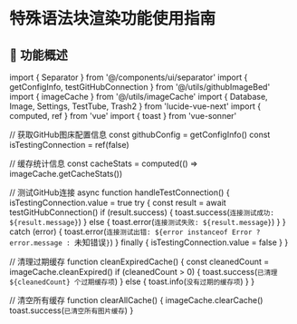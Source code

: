 # 特殊语法块渲染功能使用指南

## 📖 功能概述
import { Separator } from '@/components/ui/separator'
import { getConfigInfo, testGitHubConnection } from '@/utils/githubImageBed'
import { imageCache } from '@/utils/imageCache'
import { Database, Image, Settings, TestTube, Trash2 } from 'lucide-vue-next'
import { computed, ref } from 'vue'
import { toast } from 'vue-sonner'

// 获取GitHub图床配置信息
const githubConfig = getConfigInfo()
const isTestingConnection = ref(false)

// 缓存统计信息
const cacheStats = computed(() => imageCache.getCacheStats())

// 测试GitHub连接
async function handleTestConnection() {
  isTestingConnection.value = true
  try {
    const result = await testGitHubConnection()
    if (result.success) {
      toast.success(`连接测试成功: ${result.message}`)
    }
    else {
      toast.error(`连接测试失败: ${result.message}`)
    }
  }
  catch (error) {
    toast.error(`连接测试出错: ${error instanceof Error ? error.message : `未知错误`}`)
  }
  finally {
    isTestingConnection.value = false
  }
}

// 清理过期缓存
function cleanExpiredCache() {
  const cleanedCount = imageCache.cleanExpired()
  if (cleanedCount > 0) {
    toast.success(`已清理 ${cleanedCount} 个过期缓存项`)
  }
  else {
    toast.info(`没有过期的缓存项`)
  }
}

// 清空所有缓存
function clearAllCache() {
  imageCache.clearCache()
  toast.success(`已清空所有图片缓存`)
}
</script>

<template>
  <Card class="w-full">
    <CardHeader>
      <CardTitle class="flex items-center gap-2">
        <Image class="h-5 w-5" />
        GitHub图床配置
      </CardTitle>
      <CardDescription>
        配置GitHub图床用于存储转换后的图片，使用工具栏的"转图"按钮进行转换
      </CardDescription>
    </CardHeader>
    <CardContent class="space-y-4">
      <!-- GitHub图床配置信息 -->
      <div class="space-y-2">
        <h4 class="flex items-center gap-2 text-sm font-medium">
          <Settings class="h-4 w-4" />
          GitHub图床配置
        </h4>
        <div class="space-y-1 bg-muted/30 rounded-lg p-3 text-xs">
          <div><strong>仓库:</strong> {{ githubConfig.repo }}</div>
          <div><strong>分支:</strong> {{ githubConfig.branch }}</div>
          <div><strong>存储路径:</strong> {{ githubConfig.basePath }}</div>
          <div><strong>访问地址:</strong> {{ githubConfig.baseUrl }}</div>
          <div><strong>Token:</strong> {{ githubConfig.token }}</div>
        </div>
        <Button
          variant="outline"
          size="sm"
          :disabled="isTestingConnection"
          class="w-full"
          @click="handleTestConnection"
        >
          <TestTube class="mr-2 h-4 w-4" />
          {{ isTestingConnection ? '测试中...' : '测试GitHub连接' }}
        </Button>
      </div>

      <Separator />

      <!-- 图片缓存管理 -->
      <div class="space-y-2">
        <h4 class="flex items-center gap-2 text-sm font-medium">
          <Database class="h-4 w-4" />
          图片缓存管理
        </h4>

        <div class="space-y-2 bg-muted/30 rounded-lg p-3 text-xs">
          <div class="grid grid-cols-2 gap-2">
            <div><strong>缓存项数:</strong> {{ cacheStats.totalItems }}</div>
            <div><strong>有效期:</strong> 2天</div>
          </div>

          <div v-if="cacheStats.totalItems > 0" class="space-y-1">
            <div><strong>类型分布:</strong></div>
            <div class="space-y-1 ml-2">
              <div v-for="(count, type) in cacheStats.typeBreakdown" :key="type">
                {{ type }}: {{ count }}个
              </div>
            </div>

            <div v-if="cacheStats.oldestItem" class="space-y-1">
              <div><strong>最早:</strong> {{ cacheStats.oldestItem.toLocaleString() }}</div>
              <div><strong>最新:</strong> {{ cacheStats.newestItem?.toLocaleString() }}</div>
            </div>
          </div>

          <div v-else class="text-muted-foreground">
            暂无缓存项
          </div>
        </div>

        <div class="flex gap-2">
          <Button
            variant="outline"
            size="sm"
            class="flex-1"
            @click="cleanExpiredCache"
          >
            <Database class="mr-2 h-4 w-4" />
            清理过期
          </Button>
          <Button
            variant="outline"
            size="sm"
            class="flex-1"
            @click="clearAllCache"
          >
            <Trash2 class="mr-2 h-4 w-4" />
            清空缓存
          </Button>
        </div>
      </div>

      <!-- 使用说明 -->
      <div class="space-y-2 text-muted-foreground text-xs">
        <p><strong>使用方法：</strong></p>
        <ol class="space-y-1 list-decimal list-inside ml-2">
          <li>确保GitHub Token配置正确并测试连接成功</li>
          <li>在编辑器中编写包含特殊语法块的Markdown内容</li>
          <li>点击工具栏中的"转图"按钮进行转换</li>
          <li>转换完成后可点击"原文"按钮切换回原始内容</li>
        </ol>

        <p class="mt-3">
          <strong>支持的语法块类型：</strong>
        </p>
        <ul class="space-y-1 list-inside list-disc ml-2">
          <li>代码块：```language
语法的代码块</li>
          <li>Mermaid图表：
```mermaid 语法的图表</li>
          <li>数学公式：$$ 包围的块级数学公式</li>
          <li>提示框：> [!NOTE] 等 GitHub 风格的提示框</li>
        </ul>

        <p class="mt-3">
          <strong>注意：</strong>转图功能会生成内容副本用于预览和复制，不会修改原始编辑器内容。
          图片将上传到配置的GitHub仓库中。
        </p>

        <p class="mt-2">
          <strong>缓存机制：</strong>系统会自动缓存生成的图片2天，相同内容的语法块会直接使用缓存，
          避免重复上传，提高转换速度。
禁用特殊语法块渲染
- **GitHub配置显示** - 查看当前图床配置
- **连接测试按钮** - 测试GitHub API连接
- **语法块预览** - 显示当前文档中检测到的特殊语法块

#### 顶部工具栏功能

- **转图按钮** - 手动触发特殊语法块转换为图片
- **状态显示** - 按钮文字显示当前模式（"转图"或"原文"）
- **高亮状态** - 图片模式时按钮高亮显示

#### 状态指示

- **绿色徽章** - 功能已启用
- **灰色徽章** - 功能已禁用
- **数字徽章** - 显示检测到的语法块数量
- **按钮高亮** - 转图模式时按钮背景高亮

### 处理流程

```
编写Markdown → 点击转图按钮 → 检测语法块 → 渲染图片 → 上传GitHub → 替换链接 → 完成
     ↓              ↓              ↓           ↓          ↓          ↓         ↓
   正常编辑      手动触发        识别语法块    生成PNG    API上传    更新内容   显示图片
```

#### 缓存流程

```
再次点击转图 → 检查内容变化 → 使用缓存/重新生成 → 快速切换
     ↓              ↓                ↓              ↓
   用户操作      哈希对比          智能判断        提升性能
```

## 📋 注意事项

### 处理时间

- **首次渲染** - 可能需要5-10秒
- **后续渲染** - 利用缓存，速度更快
- **图片可访问** - 上传后立即可用

### 网络要求

- **稳定网络连接** - 用于上传图片到GitHub
- **GitHub API访问** - 确保能访问api.github.com
- **图床域名访问** - 确保能访问images.jieyu.ai

### 存储说明

- **存储位置** - GitHub仓库：zillionare/images
- **路径格式** - images/{年份}/{月份}/文件名.png
- **文件命名** - 类型-时间戳-随机字符.png
- **访问地址** - https://images.jieyu.ai/路径

## 🐛 故障排除

### 常见问题

#### 1. 图片不显示或显示空白

**可能原因**：

- GitHub token权限不足
- 网络连接问题
- 图片还在上传中

**解决方法**：

1. 检查GitHub token权限（需要Contents: Write）
2. 点击"测试GitHub连接"验证配置
3. 等待几秒钟后刷新页面
4. 查看浏览器控制台错误信息

#### 2. 403权限错误

**错误信息**：`Resource not accessible by personal access token`

**解决方法**：

1. 重新生成GitHub token
2. 确保选择了正确的权限：
   - ✅ repo (完整仓库权限) 或
   - ✅ Contents: Write + Metadata: Read
3. 更新.env.local文件中的token
4. 重启开发服务器

#### 3. CSS跨域错误

**错误信息**：`Not allowed to access cross-origin stylesheet`

**解决方法**：

- 这个错误不影响功能，图片仍会正常生成
- 如果影响渲染质量，可以尝试刷新页面

#### 4. 语法块未被检测

**可能原因**：

- 语法块格式不正确
- 功能未启用
- 缓存问题

**解决方法**：

1. 检查语法块格式是否正确
2. 确认功能已启用（右侧面板开关）
3. 手动刷新页面
4. 重新编辑语法块内容

## 📊 性能优化

### 缓存机制

- **内容缓存** - 相同内容的语法块会复用已生成的图片
- **避免重复** - 减少不必要的渲染和上传
- **提升速度** - 显著提高后续处理速度

### 最佳实践

- **批量编辑** - 完成所有编辑后再启用功能
- **网络稳定** - 在网络稳定时使用功能
- **适度使用** - 避免过多的语法块影响性能

## 🔍 调试信息

### 控制台日志

打开浏览器开发者工具（F12），在Console标签页可以看到详细的处理日志：

```
Starting GitHub image upload with config: ...
Generated filename: code-1234567890-abc123.png
Storage path: images/2024/06/code-1234567890-abc123.png
Uploading image to GitHub: ...
Image uploaded successfully: https://images.jieyu.ai/...
```

### 状态监控

- **成功** - 控制台显示绿色成功信息
- **警告** - 控制台显示黄色警告信息
- **错误** - 控制台显示红色错误信息，并有详细错误描述

---

## 📞 获取帮助

如果遇到问题：

1. 查看浏览器控制台的详细错误信息
2. 使用"测试GitHub连接"功能验证配置
3. 参考 `SETUP_INSTRUCTIONS.md` 进行配置检查
4. 确认GitHub token权限设置正确
